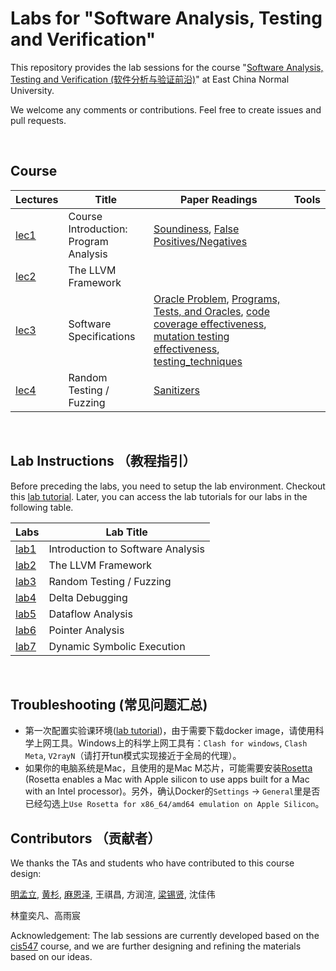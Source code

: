 # Labs for "Software Analysis, Testing and Verification"
This repository provides the lab sessions for the course "[Software Analysis, Testing and Verification (软件分析与验证前沿)](https://tingsu.github.io/files/courses/pa2024.html)" at East China Normal University.

We welcome any comments or contributions. Feel free to create issues and pull requests.

<br>

## Course 

| Lectures                         |  Title                         |  Paper Readings                        |  Tools                        |
|------------------------------|-----------------------------------|-----------------------------------|-----------------------------------|
| [lec1]()      | Course Introduction: Program Analysis |  [Soundiness](https://yanniss.github.io/Soundiness-CACM.pdf), [False Positives/Negatives](https://dl.acm.org/doi/10.1145/3660781)    |        |
| [lec2]()       | The LLVM Framework   |      |      |
| [lec3]()       | Software Specifications          |  [Oracle Problem](https://ieeexplore.ieee.org/document/6963470), [Programs, Tests, and Oracles](https://dl.acm.org/doi/10.1145/1985793.1985847), [code coverage effectiveness](https://dl.acm.org/doi/10.1145/2568225.2568271), [mutation testing effectiveness](https://dl.acm.org/doi/10.1145/2635868.2635929), [testing_techniques](https://dl.acm.org/doi/10.1016/j.jss.2013.02.061)  |       |
| [lec4]()       | Random Testing / Fuzzing          |  [Sanitizers](https://oaklandsok.github.io/papers/song2019.pdf)    |      |


<br>



## Lab Instructions （教程指引）

Before preceding the labs, you need to setup the lab environment. Checkout this [lab tutorial](lab_manual/course-vm.md). Later, you can access the lab tutorials for our labs
in the following table.


| Labs                         | Lab Title                         |
|------------------------------|-----------------------------------|
| [lab1](lab_manual/lab1.md)       | Introduction to Software Analysis |
| [lab2](lab_manual/lab2.md)       | The LLVM Framework                |
| [lab3](lab_manual/lab3.md)       | Random Testing / Fuzzing          |
| [lab4](lab_manual/lab4.md)       | Delta Debugging                   |
| [lab5](lab_manual/lab5.md)       | Dataflow Analysis                 |
| [lab6](lab_manual/lab6.md)       | Pointer Analysis                  |
| [lab7](lab_manual/lab7.md)       | Dynamic Symbolic Execution        |

<br>




## Troubleshooting (常见问题汇总)

- 第一次配置实验课环境([lab tutorial](lab_manual/course-vm.md))，由于需要下载docker image，请使用科学上网工具。Windows上的科学上网工具有：`Clash for windows`, `Clash Meta`, `V2rayN`（请打开tun模式实现接近于全局的代理）。
- 如果你的电脑系统是Mac，且使用的是Mac M芯片，可能需要安装[Rosetta](https://support.apple.com/en-us/102527) (Rosetta enables a Mac with Apple silicon to use apps built for a Mac with an Intel processor)。另外，确认Docker的`Settings` -> `General`里是否已经勾选上`Use Rosetta for x86_64/amd64 emulation on Apple Silicon`。

## Contributors （贡献者）

We thanks the TAs and students who have contributed to this course design:

<a href="https://ml-ming.dev/">明孟立</a>,
<a href="https://apochens.github.io/">黄杉</a>,
<a href="">麻恩泽</a>,
王祺昌,
方润渲,
<a href="https://xixianliang.github.io/resume/">梁锡贤</a>,
沈佳伟

林童奕凡、高雨宸


Acknowledgement: The lab sessions are currently developed based on the [cis547](https://software-analysis-class.org) course, and we are further designing and refining the materials based on our ideas.
